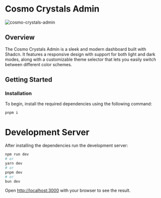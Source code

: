 # Cosmo Crystals Admin

![cosmo-crystals-admin](https://github.com/user-attachments/assets/cb458deb-9ba3-435e-a39c-7f48095c85c8)

## Overview

The Cosmo Crystals Admin is a sleek and modern dashboard built with Shadcn. It features a responsive design with support for both light and dark modes, along with a customizable theme selector that lets you easily switch between different color schemes.

## Getting Started

### Installation

To begin, install the required dependencies using the following command:

```bash
pnpm i
```

# Development Server

After installing the dependencies run the development server:

```bash
npm run dev
# or
yarn dev
# or
pnpm dev
# or
bun dev
```

Open [http://localhost:3000](http://localhost:3000) with your browser to see the result.
